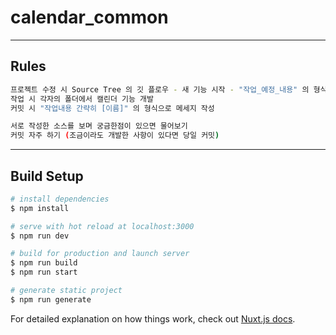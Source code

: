 # calendar_common
--------------------------------------------------------------

## Rules

```bash
프로젝트 수정 시 Source Tree 의 깃 플로우 - 새 기능 시작 - "작업_예정_내용" 의 형식으로 기능 이름 설정
작업 시 각자의 폴더에서 캘린더 기능 개발
커밋 시 "작업내용 간략히 [이름]" 의 형식으로 메세지 작성
```

```bash
서로 작성한 소스를 보며 궁금한점이 있으면 물어보기
커밋 자주 하기 (조금이라도 개발한 사항이 있다면 당일 커밋)
```
--------------------------------------------------------------

## Build Setup


```bash
# install dependencies
$ npm install

# serve with hot reload at localhost:3000
$ npm run dev

# build for production and launch server
$ npm run build
$ npm run start

# generate static project
$ npm run generate
```

For detailed explanation on how things work, check out [Nuxt.js docs](https://nuxtjs.org).
